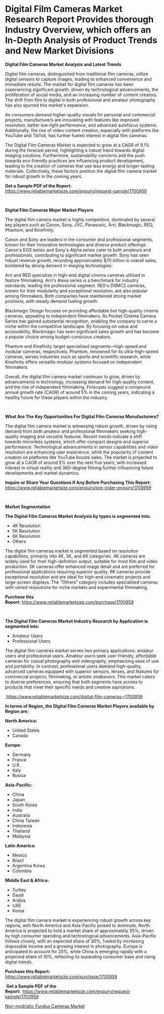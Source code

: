 <p><h1>Digital Film Cameras Market Research Report Provides thorough Industry Overview, which offers an In-Depth Analysis of Product Trends and New Market Divisions</h1></p><p><strong>Digital Film Cameras Market Analysis and Latest Trends</strong></p>
<p><p>Digital film cameras, distinguished from traditional film cameras, utilize digital sensors to capture images, leading to enhanced convenience and immediate results. The market for digital film cameras has been experiencing significant growth, driven by technological advancements, the proliferation of social media, and an increasing number of content creators. The shift from film to digital in both professional and amateur photography has also spurred this market's expansion.</p><p>As consumers demand higher-quality visuals for personal and commercial projects, manufacturers are innovating with features like improved resolution, better low-light performance, and advanced autofocus systems. Additionally, the rise of video content creation, especially with platforms like YouTube and TikTok, has further fueled interest in digital film cameras.</p><p>The Digital Film Cameras Market is expected to grow at a CAGR of 9.1% during the forecast period, highlighting a robust trend towards digital imaging solutions. Furthermore, sustainability concerns and the push towards eco-friendly practices are influencing product development, leading to the creation of cameras that use less energy and longer-lasting materials. Collectively, these factors position the digital film camera market for robust growth in the coming years.</p></p>
<p><strong>Get a Sample PDF of the Report:&nbsp;</strong> <a href="https://www.reliablemarketsize.com/enquiry/request-sample/1700959?utm_campaign=2936&utm_medium=2&utm_source=Github&utm_content=ia&utm_term=27032025&utm_id=digital-film-cameras">https://www.reliablemarketsize.com/enquiry/request-sample/1700959</a></p>
<p>&nbsp;</p>
<p><strong>Digital Film Cameras Major Market Players</strong></p>
<p><p>The digital film camera market is highly competitive, dominated by several key players such as Canon, Sony, JVC, Panasonic, Arri, Blackmagic, RED, Phantom, and Kinefinity. </p><p>Canon and Sony are leaders in the consumer and professional segments, known for their innovative technologies and diverse product offerings. Canon's EOS series and Sony's Alpha series cater to both amateurs and professionals, contributing to significant market growth. Sony has seen robust revenue growth, recording approximately $70 billion in overall sales, bolstered by strong demand in imaging technologies.</p><p>Arri and RED specialize in high-end digital cinema cameras utilized in feature filmmaking. Arri's Alexa series is a benchmark for industry standards, leading the professional segment. RED's DSMC2 cameras, known for their modularity and exceptional resolution, are also popular among filmmakers. Both companies have maintained strong market positions, with steady demand fueling growth.</p><p>Blackmagic Design focuses on providing affordable but high-quality cinema cameras, appealing to independent filmmakers. Its Pocket Cinema Camera Series has gained substantial recognition, enabling the company to carve a niche within the competitive landscape. By focusing on value and accessibility, Blackmagic has seen significant sales growth and has become a popular choice among budget-conscious creators.</p><p>Phantom and Kinefinity target specialized segments—high-speed and modular cameras, respectively. Phantom, renowned for its ultra-high-speed cameras, serves industries such as sports and scientific research, while Kinefinity offers versatile modular systems focused on independent filmmakers.</p><p>Overall, the digital film camera market continues to grow, driven by advancements in technology, increasing demand for high-quality content, and the rise of independent filmmaking. Forecasts suggest a compound annual growth rate (CAGR) of around 5% in the coming years, indicating a healthy future for these players within the industry.</p></p>
<p>&nbsp;</p>
<p><strong>What Are The Key Opportunities For Digital Film Cameras Manufacturers?</strong></p>
<p><p>The digital film camera market is witnessing robust growth, driven by rising demand from both amateur and professional filmmakers seeking high-quality imaging and versatile features. Recent trends indicate a shift towards mirrorless systems, which offer compact designs and superior performance. Technological advancements in sensor capabilities and video resolution are enhancing user experience, while the popularity of content creation on platforms like YouTube boosts sales. The market is projected to grow at a CAGR of around 5% over the next five years, with increased interest in virtual reality and 360-degree filming further influencing future developments and market dynamics.</p></p>
<p><strong>Inquire or Share Your Questions If Any Before Purchasing This Report:</strong> <a href="https://www.reliablemarketsize.com/enquiry/pre-order-enquiry/1700959?utm_campaign=2936&utm_medium=2&utm_source=Github&utm_content=ia&utm_term=27032025&utm_id=digital-film-cameras">https://www.reliablemarketsize.com/enquiry/pre-order-enquiry/1700959</a></p>
<p>&nbsp;</p>
<p><strong>Market Segmentation</strong></p>
<p><strong>The Digital Film Cameras Market Analysis by types is segmented into:</strong></p>
<p><ul><li>4K Resolution</li><li>5K Resolution</li><li>6K Resolution</li><li>Others</li></ul></p>
<p><p>The digital film cameras market is segmented based on resolution capabilities, primarily into 4K, 5K, and 6K categories. 4K cameras are widely used for their high-definition output, suitable for most film and video production. 5K cameras offer enhanced image detail and are preferred for professional applications requiring superior quality. 6K cameras provide exceptional resolution and are ideal for high-end cinematic projects and large-screen displays. The "Others" category includes specialized cameras with varied resolutions for niche markets and experimental filmmaking.</p></p>
<p><strong>Purchase this Report:&nbsp;</strong><a href="https://www.reliablemarketsize.com/purchase/1700959?utm_campaign=2936&utm_medium=2&utm_source=Github&utm_content=ia&utm_term=27032025&utm_id=digital-film-cameras">https://www.reliablemarketsize.com/purchase/1700959</a></p>
<p>&nbsp;</p>
<p><strong>The Digital Film Cameras Market Industry Research by Application is segmented into:</strong></p>
<p><ul><li>Amateur Users</li><li>Professional Users</li></ul></p>
<p><p>The digital film cameras market serves two primary applications: amateur users and professional users. Amateur users seek user-friendly, affordable cameras for casual photography and videography, emphasizing ease of use and portability. In contrast, professional users demand high-quality, advanced cameras equipped with superior sensors, lenses, and features for commercial projects, filmmaking, or artistic endeavors. This market caters to diverse preferences, ensuring that both segments have access to products that meet their specific needs and creative aspirations.</p></p>
<p><a href="https://www.reliablemarketsize.com/digital-film-cameras-r1700959?utm_campaign=2936&utm_medium=2&utm_source=Github&utm_content=ia&utm_term=27032025&utm_id=digital-film-cameras">&nbsp;https://www.reliablemarketsize.com/digital-film-cameras-r1700959</a></p>
<p><strong>In terms of Region, the Digital Film Cameras Market Players available by Region are:</strong></p>
<p>
    <p> <strong> North America: </strong>
        <ul>
            <li>United States</li>
            <li>Canada</li>
        </ul>
        </p> 
    <p> <strong> Europe: </strong>
        <ul>
            <li>Germany</li>
            <li>France</li>
            <li>U.K.</li>
            <li>Italy</li>
            <li>Russia</li>
        </ul>
        </p> 
    <p> <strong> Asia-Pacific: </strong>
        <ul>
            <li>China</li>
            <li>Japan</li>
            <li>South Korea</li>
            <li>India</li>
            <li>Australia</li>
            <li>China Taiwan</li>
            <li>Indonesia</li>
            <li>Thailand</li>
            <li>Malaysia</li>
        </ul>
        </p> 
    <p> <strong> Latin America: </strong>
        <ul>
            <li>Mexico</li>
            <li>Brazil</li>
            <li>Argentina Korea</li>
            <li>Colombia</li>
        </ul>
        </p> 
    <p> <strong> Middle East & Africa: </strong>
        <ul>
            <li>Turkey</li>
            <li>Saudi</li>
            <li>Arabia</li>
            <li>UAE</li>
            <li>Korea</li>
        </ul>
    </p>
    </p>
<p><p>The digital film camera market is experiencing robust growth across key regions, with North America and Asia-Pacific poised to dominate. North America is projected to hold a market share of approximately 35%, driven by high consumer spending and technological advancements. Asia-Pacific follows closely, with an expected share of 30%, fueled by increasing disposable income and a growing interest in photography. Europe is anticipated to account for 25%, while China is emerging rapidly with a projected share of 10%, reflecting its expanding consumer base and rising digital trends.</p></p>
<p><strong>Purchase this Report: </strong><a href="https://www.reliablemarketsize.com/purchase/1700959?utm_campaign=2936&utm_medium=2&utm_source=Github&utm_content=ia&utm_term=27032025&utm_id=digital-film-cameras">https://www.reliablemarketsize.com/purchase/1700959</a></p>
<p>&nbsp;<strong>Get a Sample PDF of the Report:&nbsp;&nbsp;</strong><a href="https://www.reliablemarketsize.com/enquiry/request-sample/1700959?utm_campaign=2936&utm_medium=2&utm_source=Github&utm_content=ia&utm_term=27032025&utm_id=digital-film-cameras">https://www.reliablemarketsize.com/enquiry/request-sample/1700959</a></p>
<p><strong></strong></p>
<p><p><a href="https://github.com/zanoligarav/Market-Research-Report-List-1/blob/main/non-mydriatic-fundus-cameras-market.md?utm_campaign=2936&utm_medium=2&utm_source=Github&utm_content=ia&utm_term=27032025&utm_id=digital-film-cameras">Non-mydriatic Fundus Cameras Market</a></p></p>